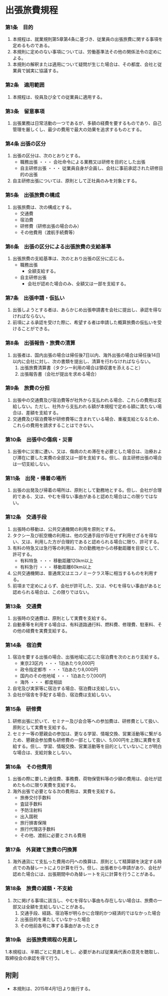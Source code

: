 # 出張旅費規程

### 第1条　目的

1. 本規程は、就業規則第5章第4条に基づき、従業員の出張旅費に関する事項を定めるものである。
2. 本規則に定めのない事項については、労働基準法その他の関係法令の定めによる。
3. 本規則の解釈または適用について疑問が生じた場合は、その都度、会社と従業員で誠実に協議する。

### 第2条　適用範囲

1. 本規程は、役員及び全ての従業員に適用する。

### 第3条　留意事項

1. 出張業務は日常活動の一つであるが、多額の経費を要するものであり、自己管理を厳しくし、最少の費用で最大の効果を追求するものとする。

### 第4条 出張の区分

1. 出張の区分は、次のとおりとする。
    * 職務出張 ・・・ 会社命令による業務又は研修を目的とした出張
    * 自主研修出張 ・・・ 従業員自身が企画し、会社に事前承認された研修目的の出張
2. 自主研修出張については、原則として正社員のみを対象とする。

### 第5条　出張旅費の構成

1. 出張旅費は、次の構成とする。
    * 交通費
    * 宿泊費
    * 研修費（研修出張の場合のみ）
    * その他費用（渡航手続費等）

### 第6条　出張の区分による出張旅費の支給基準

1. 出張旅費の支給基準は、次のとおり出張の区分に応じる。
	* 職務出張
		* 全額支給する。
	* 自主研修出張
		* 会社が認めた場合のみ、全額又は一部を支給する。

### 第7条　出張申請・仮払い

1. 出張しようとする者は、あらかじめ出張申請書を会社に提出し、承認を得なければならない。
2. 前項による承認を受けた際に、希望する者は申請した概算旅費の仮払いを受けることができる。

### 第8条　出張報告・旅費の清算

1. 出張者は、国内出張の場合は帰任後7日以内、海外出張の場合は帰任後14日以内に会社に対し、次の書類を提出し、清算を行わなければならない。
	1. 出張旅費清算書（タクシー利用の場合は領収書を添えること）
	2. 出張報告書（会社が提出を求める場合）

### 第9条　旅費の分担

1. 出張中の交通費及び宿泊費等が社外から支払われる場合、これらの費用は支給しない。ただし、社外から支払われる額が本規程で定める額に満たない場合は、差額を支給する。
2. 交通費及び宿泊費等が研修費等に含まれている場合、重複支給となるため、これらの費用を請求することはできない。

### 第10条　出張中の傷病・災害

1. 出張中に災害に遭い、又は、傷病のため滞在を必要とした場合は、治療および滞在に要した実費の全部又は一部を支給する。但し、自主研修出張の場合は一切支給しない。

### 第11条　出発・帰着の場所

1. 出張の出発及び帰着の場所は、原則として勤務地とする。但し、会社が合理的である、又は、やむを得ない事由があると認めた場合はこの限りではない。

### 第12条　交通手段

1. 出張時の移動は、公共交通機関の利用を原則とする。
2. タクシー及び航空機の利用は、他の交通手段が存在せず利用せざるを得ない、又は、利用した方が合理的であると認められる場合に限り、許可する。
3. 有料の特急又は急行等の利用は、次の勤務地からの移動距離を目安として、許可する。
    * 有料特急 ・・・ 移動距離120km以上
    * 有料急行 ・・・ 移動距離60km以上
4. 公共交通機関は、普通席又はエコノミークラス等に相当するものを利用する。
5. 前項まで定めによらず、会社が許可した、又は、やむを得ない事由があると認められる場合は、この限りではない。

### 第13条　交通費

1. 出張時の交通費は、原則として実費を支給する。
2. 自動車等を利用する場合は、有料道路通行料、燃料費、修理費、駐車料、その他の経費を実費支給する。

### 第14条　宿泊費

1. 宿泊を要する出張の場合、出張地域に応じた宿泊費を次のとおり支給する。
    * 東京23区内 ・・・ 1泊あたり9,000円
    * 政令指定都市 ・・・ 1泊あたり8,000円
    * 国内のその他地域 ・・・ 1泊あたり7,000円
    * 海外 ・・・ 都度相談
2. 自宅及び実家等に宿泊する場合、宿泊費は支給しない。
3. 会社が宿舎を手配する場合、宿泊費は支給しない。

### 第15条　研修費

1. 研修出張に於いて、セミナー及び会合等への参加費は、研修費として扱い、原則として実費を支給する。
2. セミナー等の懇親会の参加は、更なる学習、情報交換、営業活動等に繋がるため、懇親会参加費も研修費の一部として扱い、5,000円を上限に実費を支給する。但し、学習、情報交換、営業活動等を目的としていないことが明白な場合は、支給対象としない。

### 第16条　その他費用

1. 出張の際に要した通信費、事務費、荷物保管料等の少額の費用は、会社が認めたものに限り実費を支給する。
2. 海外出張で必要となる次の費用は、実費を支給する。
    * 旅券交付手数料
    * 査証手数料
    * 予防注射料
    * 出入国税
    * 旅行損害保険
    * 旅行代理店手数料
    * その他、渡航に必要とされる費用

### 第17条　外貨建て旅費の円換算

1. 海外通貨にて支払った費用の円への換算は、原則として精算額を決定する時点での為替レートにより計算を行う。但し、出張者から申請があり、会社が認めた場合には、出張期間中の為替レートを元に計算を行うことがある。

### 第18条　旅費の減額・不支給

1. 次に掲げる事項に該当し、やむを得ない事由も存在しない場合は、旅費の一部又は全額を支給しないことがある。
    1. 交通手段、経路、宿泊等が明らかに合理的かつ経済的ではなかった場合
    2. 出張目的を果たしていなかった場合
    3. その他前各号に準ずる事由があったとき

### 第19条　出張旅費規程の見直し

1.本規程は、半期ごとに見直しをし、必要があれば従業員代表の意見を聴取し、取締役会の承認を得て行う。


## 附則

* 本規則は、2015年4月1日より施行する。
